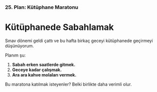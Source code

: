 ### 25. Plan: Kütüphane Maratonu

# Kütüphanede Sabahlamak

Sınav dönemi geldi çattı ve bu hafta birkaç geceyi kütüphanede geçirmeyi düşünüyorum.

Planım şu:

1. **Sabah erken saatlerde gitmek.**
2. **Geceye kadar çalışmak.**
3. **Ara ara kahve molaları vermek.**

Bu maratona katılmak isteyenler? Belki birlikte daha verimli olur.
